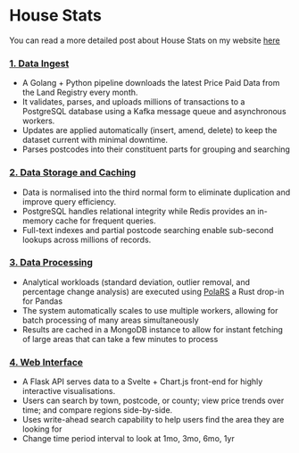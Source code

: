 # House Stats
You can read a more detailed post about House Stats on my website [here](https://morganthomas.uk/posts/housestats)

### [1. Data Ingest](https://github.com/House-Stats/data-processor)
- A Golang + Python pipeline downloads the latest Price Paid Data from the Land Registry every month.
- It validates, parses, and uploads millions of transactions to a PostgreSQL database using a Kafka message queue and 
asynchronous workers.
- Updates are applied automatically (insert, amend, delete) to keep the dataset current with minimal downtime.
- Parses postcodes into their constituent parts for grouping and searching


### [2. Data Storage and Caching](https://github.com/House-Stats/web-api)
- Data is normalised into the third normal form to eliminate duplication and improve query efficiency.
- PostgreSQL handles relational integrity while Redis provides an in-memory cache for frequent queries.
- Full-text indexes and partial postcode searching enable sub-second lookups across millions of records.

### [3. Data Processing](https://github.com/House-Stats/data-processor)
- Analytical workloads (standard deviation, outlier removal, and percentage change analysis) are executed using [PolaRS](https://pola.rs/) 
a Rust drop-in for Pandas
- The system automatically scales to use multiple workers, allowing for batch processing of many areas simultaneously
- Results are cached in a MongoDB instance to allow for instant fetching of large areas that can take a few minutes to 
process

### [4. Web Interface](https://github.com/House-Stats/website)
- A Flask API serves data to a Svelte + Chart.js front-end for highly interactive visualisations.
- Users can search by town, postcode, or county; view price trends over time; and compare regions side-by-side.
- Uses write-ahead search capability to help users find the area they are looking for
- Change time period interval to look at 1mo, 3mo, 6mo, 1yr
